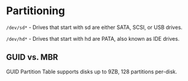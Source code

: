 # Partitioning

`/dev/sd*` - Drives that start with sd are either SATA, SCSI, or USB drives.

`/dev/hd*` - Drives that start with hd are PATA, also known as IDE drives.


## GUID vs. MBR
GUID Partition Table supports disks up to 9ZB, 128 partitions per-disk.
